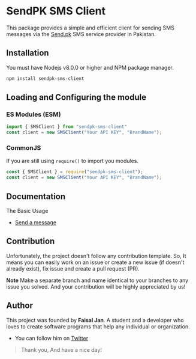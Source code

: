 # SendPK SMS Client
This package provides a simple and efficient client for sending SMS messages via the [Send.pk](https://sendpk.com/) SMS service provider in Pakistan.

## Installation
You must have Nodejs v8.0.0 or higher and NPM package manager.
```sh
npm install sendpk-sms-client
```

## Loading and Configuring the module
### ES Modules (ESM)

```js
import { SMSClient } from "sendpk-sms-client"
const client = new SMSClient("Your API KEY", "BrandName");
```
### CommonJS
If you are still using `require()` to import you modules.

```js
const { SMSClient } = require("sendpk-sms-client");
const client = new SMSClient("Your API KEY", "BrandName");
```

## Documentation
The Basic Usage
* [Send a message](https://github.com/FaisaljanBaloch/sendpk-sms-client/blob/main/docs/basic_usage.md#send-a-message)

## Contribution
Unfortunately, the project doesn't follow any contribution template. So, It means you can easily work on an issue or create a new issue (if doesn't already exist), fix issue and create a pull request (PR).

**Note**
Make a separate branch and name identical to your branches to any issue you solved. And your contribution will be highly appreciated by us!

## Author
This project was founded by **Faisal Jan**. A student and a developer who loves to create software programs that help any individual or organization.
* You can follow him on [Twitter](https://twitter.com/justFaisaljan)

> Thank you, And have a nice day!
